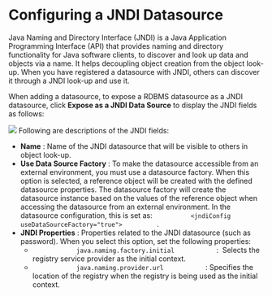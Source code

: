 # Configuring a JNDI Datasource

Java Naming and Directory Interface (JNDI) is a Java Application Programming Interface (API) that provides naming and directory functionality for Java software clients, to discover and look up data and objects via a name. It helps decoupling object creation from the object look-up. When you have registered a datasource with JNDI, others can discover it through a JNDI look-up and use it.

When adding a datasource, to expose a RDBMS datasource as a JNDI datasource, click **Expose as a JNDI Data Source** to display the JNDI fields as follows:

![](attachments/43977372/44172372.png)
Following are descriptions of the JNDI fields:

-   **Name** : Name of the JNDI datasource that will be visible to others in object look-up.
-   **Use Data Source Factory** : To make the datasource accessible from an external environment, you must use a datasource factory. When this option is selected, a reference object will be created with the defined datasource properties. The datasource factory will create the datasource instance based on the values of the reference object when accessing the datasource from an external environment. In the datasource configuration, this is set as: `           <jndiConfig useDataSourceFactory="true">          ` .
-   **JNDI Properties** : Properties related to the JNDI datasource (such as password).
    When you select this option, set the following properties:
    -   `             java.naming.factory.initial            ` :  Selects the registry service provider as the initial context.
    -   `             java.naming.provider.url            ` : Specifies the location of the registry when the registry is being used as the initial context.


